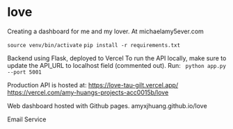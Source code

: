 # love
Creating a dashboard for me and my lover. At michaelamy5ever.com 

`source venv/bin/activate`
`pip install -r requirements.txt` 

Backend using Flask, deployed to Vercel
To run the API locally, make sure to update the API_URL to localhost field (commented out).
Run: 
``` python app.py --port 5001``` 


Production API is hosted at: 
https://love-tau-gilt.vercel.app/
https://vercel.com/amy-huangs-projects-acc0015b/love


Web dashboard hosted with Github pages.
amyxjhuang.github.io/love 

Email Service
